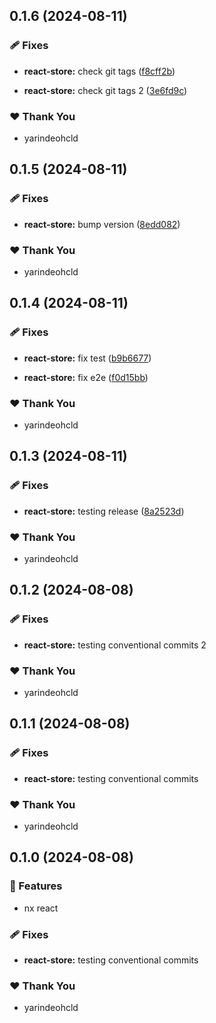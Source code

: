 ## 0.1.6 (2024-08-11)


### 🩹 Fixes

- **react-store:** check git tags ([f8cff2b](https://github.com/yarindeoh/react-monorepo/commit/f8cff2b))

- **react-store:** check git tags 2 ([3e6fd9c](https://github.com/yarindeoh/react-monorepo/commit/3e6fd9c))


### ❤️  Thank You

- yarindeohcld

## 0.1.5 (2024-08-11)


### 🩹 Fixes

- **react-store:** bump version ([8edd082](https://github.com/yarindeoh/react-monorepo/commit/8edd082))


### ❤️  Thank You

- yarindeohcld

## 0.1.4 (2024-08-11)


### 🩹 Fixes

- **react-store:** fix test ([b9b6677](https://github.com/yarindeoh/react-monorepo/commit/b9b6677))

- **react-store:** fix e2e ([f0d15bb](https://github.com/yarindeoh/react-monorepo/commit/f0d15bb))


### ❤️  Thank You

- yarindeohcld

## 0.1.3 (2024-08-11)


### 🩹 Fixes

- **react-store:** testing release ([8a2523d](https://github.com/yarindeoh/react-monorepo/commit/8a2523d))


### ❤️  Thank You

- yarindeohcld

## 0.1.2 (2024-08-08)


### 🩹 Fixes

- **react-store:** testing conventional commits 2


### ❤️  Thank You

- yarindeohcld

## 0.1.1 (2024-08-08)


### 🩹 Fixes

- **react-store:** testing conventional commits


### ❤️  Thank You

- yarindeohcld

## 0.1.0 (2024-08-08)


### 🚀 Features

- nx react


### 🩹 Fixes

- **react-store:** testing conventional commits


### ❤️  Thank You

- yarindeohcld